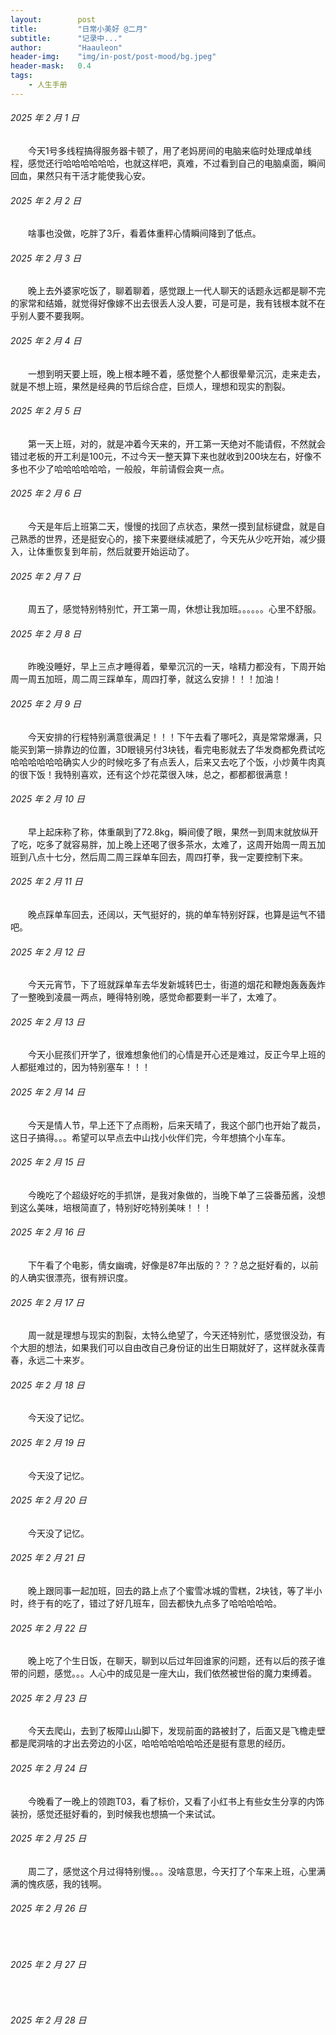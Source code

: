 ```yaml
---
layout:        post
title:         "日常小美好 @二月"
subtitle:      "记录中..."
author:        "Haauleon"
header-img:    "img/in-post/post-mood/bg.jpeg"
header-mask:   0.4
tags:
    - 人生手册
---
```


###### 2025 年 2 月 1 日
&emsp;&emsp;今天1号多线程搞得服务器卡顿了，用了老妈房间的电脑来临时处理成单线程，感觉还行哈哈哈哈哈哈，也就这样吧，真难，不过看到自己的电脑桌面，瞬间回血，果然只有干活才能使我心安。

###### 2025 年 2 月 2 日
&emsp;&emsp;啥事也没做，吃胖了3斤，看着体重秤心情瞬间降到了低点。

###### 2025 年 2 月 3 日
&emsp;&emsp;晚上去外婆家吃饭了，聊着聊着，感觉跟上一代人聊天的话题永远都是聊不完的家常和结婚，就觉得好像嫁不出去很丢人没人要，可是可是，我有钱根本就不在乎别人要不要我啊。

###### 2025 年 2 月 4 日
&emsp;&emsp;一想到明天要上班，晚上根本睡不着，感觉整个人都很晕晕沉沉，走来走去，就是不想上班，果然是经典的节后综合症，巨烦人，理想和现实的割裂。

###### 2025 年 2 月 5 日
&emsp;&emsp;第一天上班，对的，就是冲着今天来的，开工第一天绝对不能请假，不然就会错过老板的开工利是100元，不过今天一整天算下来也就收到200块左右，好像不多也不少了哈哈哈哈哈哈，一般般，年前请假会爽一点。

###### 2025 年 2 月 6 日
&emsp;&emsp;今天是年后上班第二天，慢慢的找回了点状态，果然一摸到鼠标键盘，就是自己熟悉的世界，还是挺安心的，接下来要继续减肥了，今天先从少吃开始，减少摄入，让体重恢复到年前，然后就要开始运动了。

###### 2025 年 2 月 7 日
&emsp;&emsp;周五了，感觉特别特别忙，开工第一周，休想让我加班。。。。。。心里不舒服。

###### 2025 年 2 月 8 日
&emsp;&emsp;昨晚没睡好，早上三点才睡得着，晕晕沉沉的一天，啥精力都没有，下周开始周一周五加班，周二周三踩单车，周四打拳，就这么安排！！！加油！

###### 2025 年 2 月 9 日
&emsp;&emsp;今天安排的行程特别满意很满足！！！下午去看了哪吒2，真是常常爆满，只能买到第一排靠边的位置，3D眼镜另付3块钱，看完电影就去了华发商都免费试吃哈哈哈哈哈哈确实人少的时候吃多了有点丢人，后来又去吃了个饭，小炒黄牛肉真的很下饭！我特别喜欢，还有这个炒花菜很入味，总之，都都都很满意！

###### 2025 年 2 月 10 日
&emsp;&emsp;早上起床称了称，体重飙到了72.8kg，瞬间傻了眼，果然一到周末就放纵开了吃，吃多了就容易胖，加上晚上还喝了很多茶水，太难了，这周开始周一周五加班到八点十七分，然后周二周三踩单车回去，周四打拳，我一定要控制下来。

###### 2025 年 2 月 11 日
&emsp;&emsp;晚点踩单车回去，还阔以，天气挺好的，挑的单车特别好踩，也算是运气不错吧。

###### 2025 年 2 月 12 日
&emsp;&emsp;今天元宵节，下了班就踩单车去华发新城转巴士，街道的烟花和鞭炮轰轰轰炸了一整晚到凌晨一两点，睡得特别晚，感觉命都要剩一半了，太难了。

###### 2025 年 2 月 13 日
&emsp;&emsp;今天小屁孩们开学了，很难想象他们的心情是开心还是难过，反正今早上班的人都挺难过的，因为特别塞车！！！

###### 2025 年 2 月 14 日
&emsp;&emsp;今天是情人节，早上还下了点雨粉，后来天晴了，我这个部门也开始了裁员，这日子搞得。。。希望可以早点去中山找小伙伴们完，今年想搞个小车车。

###### 2025 年 2 月 15 日
&emsp;&emsp;今晚吃了个超级好吃的手抓饼，是我对象做的，当晚下单了三袋番茄酱，没想到这么美味，培根简直了，特别好吃特别美味！！！

###### 2025 年 2 月 16 日
&emsp;&emsp;下午看了个电影，倩女幽魂，好像是87年出版的？？？总之挺好看的，以前的人确实很漂亮，很有辨识度。

###### 2025 年 2 月 17 日
&emsp;&emsp;周一就是理想与现实的割裂，太特么绝望了，今天还特别忙，感觉很没劲，有个大胆的想法，如果我们可以自由改自己身份证的出生日期就好了，这样就永葆青春，永远二十来岁。

###### 2025 年 2 月 18 日
&emsp;&emsp;今天没了记忆。

###### 2025 年 2 月 19 日
&emsp;&emsp;今天没了记忆。

###### 2025 年 2 月 20 日
&emsp;&emsp;今天没了记忆。

###### 2025 年 2 月 21 日
&emsp;&emsp;晚上跟同事一起加班，回去的路上点了个蜜雪冰城的雪糕，2块钱，等了半小时，终于有的吃了，错过了好几班车，回去都快九点多了哈哈哈哈哈。

###### 2025 年 2 月 22 日
&emsp;&emsp;晚上吃了个生日饭，在聊天，聊到以后过年回谁家的问题，还有以后的孩子谁带的问题，感觉。。。人心中的成见是一座大山，我们依然被世俗的魔力束缚着。

###### 2025 年 2 月 23 日
&emsp;&emsp;今天去爬山，去到了板障山山脚下，发现前面的路被封了，后面又是飞檐走壁都是爬洞啥的才出去旁边的小区，哈哈哈哈哈哈哈还是挺有意思的经历。

###### 2025 年 2 月 24 日
&emsp;&emsp;今晚看了一晚上的领跑T03，看了标价，又看了小红书上有些女生分享的内饰装扮，感觉还挺好看的，到时候我也想搞一个来试试。

###### 2025 年 2 月 25 日
&emsp;&emsp;周二了，感觉这个月过得特别慢。。。没啥意思，今天打了个车来上班，心里满满的愧疚感，我的钱啊。

###### 2025 年 2 月 26 日
&emsp;&emsp;

###### 2025 年 2 月 27 日
&emsp;&emsp;

###### 2025 年 2 月 28 日
&emsp;&emsp;
